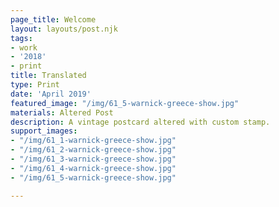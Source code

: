 ```yaml
---
page_title: Welcome
layout: layouts/post.njk
tags:
- work
- '2018'
- print
title: Translated
type: Print
date: 'April 2019'
featured_image: "/img/61_5-warnick-greece-show.jpg"
materials: Altered Post
description: A vintage postcard altered with custom stamp.
support_images:
- "/img/61_1-warnick-greece-show.jpg"
- "/img/61_2-warnick-greece-show.jpg"
- "/img/61_3-warnick-greece-show.jpg"
- "/img/61_4-warnick-greece-show.jpg"
- "/img/61_5-warnick-greece-show.jpg"

---
```

